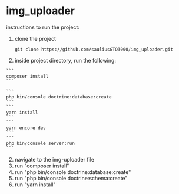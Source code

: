 # img_uploader

instructions to run the project:
  1. clone the project
  
     ```
     git clone https://github.com/sauliusGTO3000/img_uploader.git
     ```
     
  2. inside project directory, run the following:
  
    ```
    composer install
    ```
    
    ```
    php bin/console doctrine:database:create
    ```
    ```
    yarn install
    ```
    ```
    yarn encore dev
    ```
    ```
    php bin/console server:run
    ```
    
  2. navigate to the img-uploader file
  3. run "composer install"
  4. run "php bin/console doctrine:database:create"
  5. run "php bin/console doctrine:schema:create"
  6. run "yarn install"
